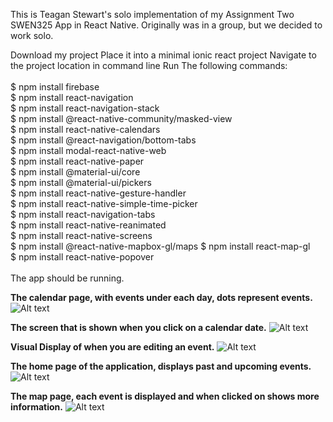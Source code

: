 This is Teagan Stewart's solo implementation of my Assignment Two SWEN325 App in React Native. Originally was in a group, but we decided to work solo.

Download my project
Place it into a minimal ionic react project
Navigate to the project location in command line
Run The following commands:     <br/>  
$ npm install firebase <br/>
$ npm install react-navigation <br/>
$ npm install react-navigation-stack <br/>
$ npm install @react-native-community/masked-view <br/>
$ npm install react-native-calendars <br/>
$ npm install @react-navigation/bottom-tabs <br/>
$ npm install modal-react-native-web <br/>
$ npm install react-native-paper <br/>
$ npm install @material-ui/core <br/>
$ npm install @material-ui/pickers <br/>
$ npm install react-native-gesture-handler <br/>
$ npm install react-native-simple-time-picker <br/>
$ npm install react-navigation-tabs <br/>
$ npm install react-native-reanimated </br>
$ npm install react-native-screens <br/>
$ npm install @react-native-mapbox-gl/maps 
$ npm install react-map-gl <br/>
$ npm install react-native-popover <br/>
<br/>
The app should be running. <br>

<b>The calendar page, with events under each day, dots represent events.</b> 
![Alt text](/photos/calendar.jpg?raw=true "Calendar Page") <br>

<b>The screen that is shown when you click on a calendar date.</b> 
![Alt text](/photos/edit.jpg?raw=true "Date Option Page") <br>

<b>Visual Display of when you are editing an event.</b> 
![Alt text](/photos/editdetails.jpg?raw=true "Edit Event Details Page") <br>

<b>The home page of the application, displays past and upcoming events.</b> 
![Alt text](/photos/home.jpg?raw=true "Home Page") <br>

<b>The map page, each event is displayed and when clicked on shows more information.</b> 
![Alt text](/photos/map.jpg?raw=true "Map page") <br>
